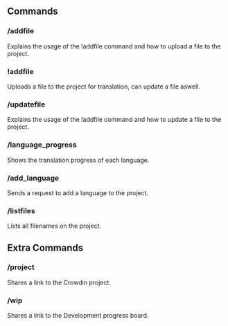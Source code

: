 ## Commands

### /addfile

Explains the usage of the !addfile command and how to upload a file to the project.

### !addfile

Uploads a file to the project for translation, can update a file aswell.

### /updatefile

Explains the usage of the !addfile command and how to update a file to the project.

### /language_progress

Shows the translation progress of each language.

### /add_language

Sends a request to add a language to the project.

### /listfiles

Lists all filenames on the project.



## Extra Commands

### /project

Shares a link to the Crowdin project.

### /wip

Shares a link to the Development progress board.
